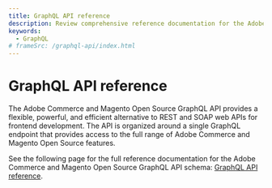 ```yaml
---
title: GraphQL API reference
description: Review comprehensive reference documentation for the Adobe Commerce and Magento Open Source GraphQL API schema.
keywords:
  - GraphQL
# frameSrc: /graphql-api/index.html
---
```


# GraphQL API reference

The Adobe Commerce and Magento Open Source GraphQL API provides a flexible, powerful, and efficient alternative to REST and SOAP web APIs for frontend development. The API is organized around a single GraphQL endpoint that provides access to the full range of Adobe Commerce and Magento Open Source features.

See the following page for the full reference documentation for the Adobe Commerce and Magento Open Source GraphQL API schema: [GraphQL API reference](https://developer.adobe.com/commerce/webapi/graphql-api/).

